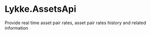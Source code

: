 # Lykke.AssetsApi
Provide real time asset pair rates, asset pair rates history and related information
